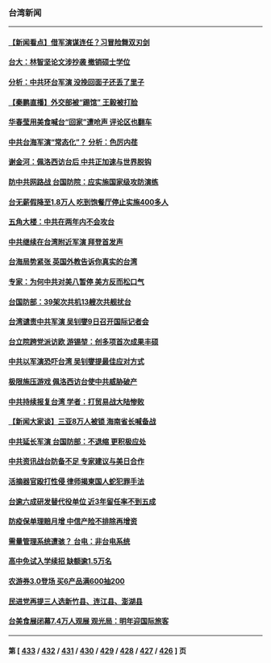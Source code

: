 ### 台湾新闻
---
#### [【新闻看点】借军演谋连任？习冒险舞双刃剑](../../pages/ncid1349361/n13798415.md) 
#### [台大：林智坚论文涉抄袭 撤销硕士学位](../../pages/ncid1349361/n13798534.md) 
#### [分析：中共环台军演 没挽回面子还丢了里子](../../pages/ncid1349361/n13798433.md) 
#### [【秦鹏直播】外交部被“踢馆” 王毅被打脸](../../pages/ncid1349361/n13798303.md) 
#### [华春莹用美食喊台“回家”遭呛声 评论区也翻车](../../pages/ncid1349361/n13798179.md) 
#### [中共台海军演“常态化”？ 分析：色厉内荏](../../pages/ncid1349361/n13798313.md) 
#### [谢金河：佩洛西访台后 中共正加速与世界脱钩](../../pages/ncid1349361/n13798195.md) 
#### [防中共网路战 台国防院：应实施国家级攻防演练](../../pages/ncid1349361/n13798118.md) 
#### [台无薪假降至1.8万人 吃到饱餐厅停止实施400多人](../../pages/ncid1349361/n13798356.md) 
#### [五角大楼：中共在两年内不会攻台](../../pages/ncid1349361/n13798354.md) 
#### [中共继续在台湾附近军演 拜登首发声](../../pages/ncid1349361/n13798310.md) 
#### [台海局势紧张 英国外教告诉你真实的台湾](../../pages/ncid1349361/n13798341.md) 
#### [专家：为何中共对美八暂停 美方反而松口气](../../pages/ncid1349361/n13798323.md) 
#### [台国防部：39架次共机13艘次共舰扰台](../../pages/ncid1349361/n13798328.md) 
#### [台湾谴责中共军演 吴钊燮9日召开国际记者会](../../pages/ncid1349361/n13798300.md) 
#### [台立院跨党派访欧 游锡堃：创多项首次成果丰硕](../../pages/ncid1349361/n13798139.md) 
#### [中共以军演恐吓台湾 吴钊燮提最佳应对方式](../../pages/ncid1349361/n13798312.md) 
#### [极限施压游戏 佩洛西访台使中共威胁破产](../../pages/ncid1349361/n13798285.md) 
#### [中共持续报复台湾 学者：打贸易战大陆惨败](../../pages/ncid1349361/n13798316.md) 
#### [【新闻大家谈】三亚8万人被锁 海南省长喊备战](../../pages/ncid1349361/n13798237.md) 
#### [中共延长军演 台国防部：不退缩 更积极应处](../../pages/ncid1349361/n13798275.md) 
#### [中共资讯战台防备不足 专家建议与美日合作](../../pages/ncid1349361/n13798290.md) 
#### [活摘器官殴打性侵 律师揭柬国人蛇犯罪手法](../../pages/ncid1349361/n13798291.md) 
#### [台逾六成研发替代役单位 近3年留任率不到五成](../../pages/ncid1349361/n13798293.md) 
#### [防疫保单理赔月增 中信产险不排除再增资](../../pages/ncid1349361/n13798169.md) 
#### [需量管理系统遭骇？ 台电：非台电系统](../../pages/ncid1349361/n13798269.md) 
#### [高中免试入学续招 缺额逾1.5万名](../../pages/ncid1349361/n13798264.md) 
#### [农游券3.0登场 买6产品满600抽200](../../pages/ncid1349361/n13798262.md) 
#### [民进党再提三人选新竹县、连江县、澎湖县](../../pages/ncid1349361/n13798197.md) 
#### [台美食展闭幕7.4万人观展 观光局：明年迎国际旅客](../../pages/ncid1349361/n13798259.md) 

---
#### 第 [ [433](./433.md) / [432](./432.md) / [431](./431.md) / [430](./430.md) / [429](./429.md) / [428](./428.md) / [427](./427.md) / [426](./426.md) ] 页

